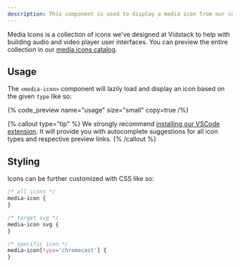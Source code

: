 ```yaml
---
description: This component is used to display a media icon from our collection.
---
```


Media Icons is a collection of icons we've designed at Vidstack to help with building audio and
video player user interfaces. You can preview the entire collection in our
[media icons catalog](/media-icons?lib=html).

## Usage

The `<media-icon>` component will lazily load and display an icon based on the given
`type` like so:

{% code_preview name="usage" size="small" copy=true /%}

{% callout type="tip" %}
We strongly recommend [installing our VSCode extension](/docs/player/getting-started/editor-setup).
It will provide you with autocomplete suggestions for all icon types and respective preview links.
{% /callout %}

## Styling

Icons can be further customized with CSS like so:

```css {% copy=true %}
/* all icons */
media-icon {
}

/* target svg */
media-icon svg {
}

/* specific icon */
media-icon[type='chromecast'] {
}
```
